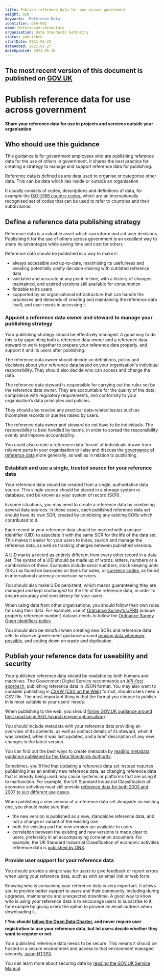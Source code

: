 ```yaml
---
title: Publish reference data for use across government
weight: 820
keywords: 'Reference Data'
identifier: DSA-002
name: ReferenceArchitecture
organisation: Data Standards Authority
status: published
startDate: 2021-01-22
dateAdded: 2021-01-27
dateUpdated: 2021-05-26
---
```


## The most recent version of this document is published on [GOV.UK](https://www.gov.uk/guidance/publish-reference-data-for-use-across-government)

# Publish reference data for use across government

#### Share your reference data for use in projects and services outside your organisation


## Who should use this guidance 

This guidance is for government employees who are publishing reference data for the use of others in government. It shares the best practice for creating a strategy to manage and support reference data for publishing.

Reference data is defined as any data used to organise or categorise other data. This can be data which lies inside or outside an organisation.

It usually consists of codes, descriptions and definitions of data, for example the [<u>ISO-3166 country codes</u>](https://www.iso.org/iso-3166-country-codes.html), which are an internationally recognised set of codes that can be used to refer to countries and their subdivisions.

## Define a reference data publishing strategy

Reference data is a valuable asset which can inform and aid user decisions. Publishing it for the use of others across government is an excellent way to share its advantages while saving time and cost for others.

Reference data should be published in a way to make it:

* always accessible and up-to-date, maximising its usefulness and avoiding potentially costly decision-making with outdated reference data
* validated and accurate at any point in time, with a history of changes maintained, and expired versions still available for consumption
* findable to its users
* supported by an organisational infrastructure that can handle the processes and demands of creating and maintaining the reference data itself, and user needs in accessing it

### Appoint a reference data owner and steward to manage your publishing strategy

Your publishing strategy should be effectively managed. A good way to do this is by appointing both a reference data owner and a reference data steward to work together to prepare your reference data properly, and support it and its users after publishing.

The reference data owner should decide on definitions, policy and decisions about your reference data based on your organisation's individual responsibility. They should also decide who can access and change the data.

The reference data steward is responsible for carrying out the rules set by the reference data owner. They are accountable for the quality of the data, compliance with regulatory requirements, and conformity to your organisation’s data principles and policies.

They should also resolve any practical data-related issues such as incomplete records or queries raised by users.

The reference data owner and steward do not have to be individuals. The responsibility is best handled by teams, in order to spread the responsibility evenly and improve accountability.

You could also create a reference data ‘forum’ of individuals drawn from relevant parts in your organisation to liaise and discuss the [<u>governance of reference data</u>](https://www.dataversity.net/what-is-data-governance/) more generally, as well as in relation to publishing.

### Establish and use a single, trusted source for your reference data

Your reference data should be created from a single, authoritative data source. This single source should be placed in a storage system or database, and be known as your system of record (SOR).

In some situations, you may need to create a reference data by combining several data sources. In these cases, each published reference data set should have its own SOR, created by combining any existing SORs which contributed to it.

Each record in your reference data should be marked with a unique identifier (UID) to associate it with the same SOR for the life of the data set. This makes it easier for your users to index, search and manage the reference data, as well as tracking changes between published versions.

A UID marks a record as entirely different from every other record in a data set. The syntax of a UID should be made up of words, letters, numbers or a combination of these. Examples include serial numbers, stock keeping units (SKU) as found on barcodes on items for sales, or [<u>currency codes</u>](https://www.iso.org/iso-4217-currency-codes.html), as found in international currency conversion services.

You should also make UIDs persistent, which means guaranteeing they are managed and kept unchanged for the life of the reference data, in order to ensure accuracy and consistency for your users.

When using data from other organisations, you should follow their own rules for using their data. For example, use of [<u>Ordnance Survey’s UPRN</u>](https://www.ordnancesurvey.co.uk/business-government/products/open-uprn) (unique property reference number) dataset needs to follow the
[<u>Ordnance Survey Open Identifiers policy</u>](https://www.ordnancesurvey.co.uk/business-government/tools-support/open-mastermap-programme/open-id-policy).

You should also be mindful when creating new SORs and reference data sets to observe government guidance around [<u>reusing data whenever possible</u>](https://www.gov.uk/guidance/manage-your-data-for-access-and-reuse), and cutting down on waste and duplication.

## Publish your reference data for useability and security

Your published reference data should be readable by both humans and machines. The Government Digital Service recommends an [<u>API-first approach</u>](https://www.gov.uk/government/collections/api-design-guidance), publishing reference data in JSON format. You may also want to consider publishing in [<u>CSVW (CSV on the
Web)</u>](https://www.w3.org/TR/tabular-data-primer/) format, should users need a CSV file. The most important thing is that the format you
choose to publish in is most suitable to your users’ needs.

When publishing to the web, you should [<u>follow GOV.UK</u> <u>guidance
around best practice in SEO (search engine
optimisation)</u>](https://www.gov.uk/government/publications/search-engine-optimisation-for-publishers-best-practice-guide/search-engine-optimisation-seo-for-data-publishers-best-practice-guide).

You should include metadata with your reference data providing an overview of its contents, as well as contact details of its steward, when it was created, when it was last updated, and a brief description of any new changes in the latest version.

You can find out the best ways to create metadata by [<u>reading metadata guidance published by the Data Standards Authority</u>](https://www.gov.uk/guidance/record-information-about-data-sets-you-share-with-others#metadata-you-should-record).

Sometimes, you’ll find that updating a reference data set instead requires publishing it as an entirely new reference data, as changing reference data that is already being used may cause systems or platforms that are using it to malfunction. For example, the UK Standard Industrial Classification of economic activities must still provide [<u>reference data for both 2003 and 2007 to suit different use cases</u>](https://www.ons.gov.uk/methodology/classificationsandstandards/ukstandardindustrialclassificationofeconomicactivities/).

When publishing a new version of a reference data set alongside an existing one, you should make sure that:

* the new version is published as a new, standalone reference data, and not a change or variant of the existing one
* both the existing and the new version are available to users
* correlation between the existing and new versions is made clear to users, preferably in an accompanying correlation document. For example, the UK Standard Industrial Classification of economic activities reference data is [<u>published</u> <u>by ONS</u>](https://www.ons.gov.uk/methodology/classificationsandstandards/ukstandardindustrialclassificationofeconomicactivities/uksic2007).

### Provide user support for your reference data

You should provide a simple way for users to give feedback or report errors when using your reference data, such as with an email link or web form.

Knowing who is consuming your reference data is very important. It allows you to provide better support to users and their community, including during upgrades, maintenance and unexpected downtime. A good way to know who is using your reference data is to encourage users to subscribe to it, for example by giving users the option to provide an email address when downloading it.

**:exclamation: You should [<u>follow the Open Data Charter</u>](https://www.gov.uk/government/publications/open-data-charter), and never require user registration to use your reference data, but let users decide whether they want to register or not.**

Your published reference data needs to be secure. This means it should be hosted in a secure environment and access to that environment managed
securely, [<u>using HTTPS</u>](https://www.gov.uk/service-manual/technology/using-https).

You can learn more about securing data by [<u>reading the GOV.UK Service Manual</u>](https://www.gov.uk/service-manual/technology/securing-your-information).
